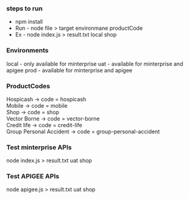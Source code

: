 ### steps to run

- npm install
- Run - node file > target environmane productCode
- Ex - node index.js > result.txt local shop

### Environments
local - only available for minterprise
uat - available for minterprise and apigee
prod - available for minterprise and apigee

### ProductCodes

Hospicash -> code = hospicash <br/>
Mobile -> code = mobile <br/>
Shop -> code = shop <br/>
Vector Borne -> code = vector-borne <br/>
Credit life -> code = credit-life <br/>
Group Personal Accident -> code = group-personal-accident <br/>

### Test minterprise APIs
node index.js > result.txt uat shop

### Test APIGEE APIs
node apigee.js > result.txt uat shop
